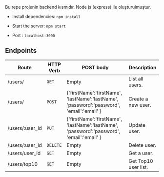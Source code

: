 Bu repe projenin backend kısmıdır. Node js (express) ile oluşturulmuştur. 

- Install dependencies: `npm install`

- Start the server: `npm start` 

- Port : `localhost:3000`

## Endpoints

| Route | HTTP Verb	 | POST body	 | Description	 |
| --- | --- | --- | --- |
| /users/ | `GET` | Empty | List all users. |
| /users/ | `POST` | {'firstName':'firstName', 'lastName':'lastName', 'password':'password', 'email':'email' } | Create a new user. |
| /users/:user_id | `PUT` | {'firstName':'firstName', 'lastName':'lastName', 'password':'password', 'email':'email' } | Update user. |
| /users/:user_id | `DELETE` | Empty | Delete user. |
| /users/user_id | `GET` | Empty | Get a user. |
| /users/top10 | `GET` | Empty | Get Top10  user list. |

